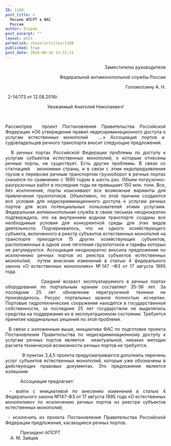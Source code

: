 ```yaml
---
ID: 1180
post_title: >
  Письмо АПСРТ в ФАС
  России
author: Егоров
post_excerpt: ""
layout: post
permalink: /base/articles/1180
published: true
post_date: 2016-08-16 14:32:21
---
```

<p style="text-align: right;">                                                           Заместителю руководителя</p>
<p style="text-align: right;">Федеральной антимонопольной службы России</p>
<p style="text-align: right;">                                                                                          Голомолзину А. Н.</p>
&nbsp;
2-14/173 от 12.08.2016г.
&nbsp;
<p style="text-align: center;">Уважаемый Анатолий Николаевич!</p>
&nbsp;
<p style="text-align: justify;">Рассмотрев  проект Постановления Правительства Российской Федерации «Об утверждении правил недискриминационного доступа к услугам естественных монополий  ….» Ассоциация портов и  судовладельцев речного транспорта вносит следующие предложения.</p>
<p style="text-align: justify;">  В речных портах Российской Федерации проблемы по доступу к услугам субъектов естественных монополий, к которым отнесены речные порты, не существует. Есть другие проблемы. В связи со стагнацией   экономики страны, и в связи с этим недопредъявление грузов к перевозке речным транспортом грузооборот в речных портах снизился по сравнению с 1990 годом в шесть раз. Объем погрузочно-разгрузочных работ в последние годы не превышает 150 млн. тонн. Все, без исключения, порты изыскивают все возможные варианты для привлечения грузопотоков. Объективно, по этой причине создаются все условия для недискриминационного доступа к услугам речных портов для всех потенциальных пользователей этими услугами. Федеральная антимонопольная служба в своих письмах неоднократно подтверждала, что на внутреннем водном транспорте созданы все необходимые условия для конкурентной среды для этих видов деятельности. Подчеркивалось, что на одного хозяйствующего субъекта, включенного в реестр субъектов естественных монополий на транспорте приходится 15 других хозяйствующих субъектов, расположенных в одной зоне тяготения грузопотоков и тарифы которых не регулируются. Ассоциация неоднократно вносила предложения по исключению речных портов из реестра субъектов естественных монополий,  путем внесения изменений в статью 4 федерального закона «О естественных монополиях» №147 –ФЗ от 17 августа 1995 года.</p>
<p style="text-align: justify;">             Средний возраст эксплуатируемого в речных портах оборудования по портальным кранам составляет 35-36 лет. За последние 25 лет обновление перегрузочной техники не производилось. Ресурс портальных кранов полностью исчерпан. Портовые гидротехнические сооружения находятся в государственной собственности, за последние 25 лет государством не выделялись средства на поддержание их в эксплуатационном состоянии. Требуется принятие кардинальных решений по этой проблеме.</p>
<p style="text-align: justify;">  В связи с изложенным выше, инициатива ФАС по подготовке проекта Постановления Правительства по недискриминационному доступу к услугам речных портов является  неактуальной, никаких методик расчета технической возможности речных портов не требуется.</p>
<p style="text-align: justify;">             В пунктах 3,4,5 проекта предусматривается дополнить перечень услуг субъектов естественных монополий, которые уже обозначены в действующих правовых документах. Это предложение является излишним.</p>
<p style="text-align: justify;">            Ассоциация предлагает:</p>
<p style="text-align: justify;"> - войти с инициативой по внесению изменений в статью 4 Федерального закона №147-ФЗ от 17 августа 1995 года «О естественных монополиях» по исключению речных портов из реестра субъектов естественных монополий;</p>
<p style="text-align: justify;"> - исключить из проекта Постановления Правительства Российской Федерации предложения, касающиеся речных портов.</p>
<p style="text-align: justify;">            Президент АПСРТ                                                                                         А. М. Зайцев</p>
&nbsp;